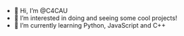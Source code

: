 - 👋 Hi, I’m @C4CAU
- 👀 I’m interested in doing and seeing some cool projects!
- 🌱 I’m currently learning Python, JavaScript and C++
